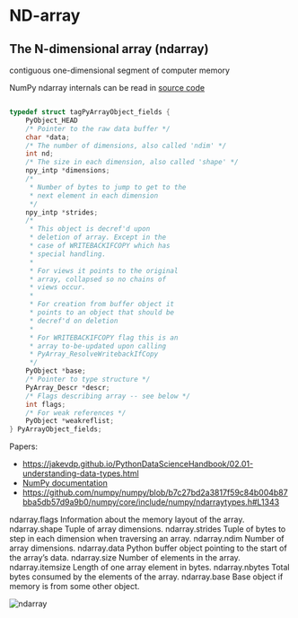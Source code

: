 # ND-array

## The N-dimensional array (ndarray)


contiguous one-dimensional segment of computer memory

NumPy ndarray internals can be read in <a href='https://github.com/numpy/numpy/blob/master/numpy/core/include/numpy/ndarraytypes.h' target='_blank'>source code </a>



```c

typedef struct tagPyArrayObject_fields {
    PyObject_HEAD
    /* Pointer to the raw data buffer */
    char *data;
    /* The number of dimensions, also called 'ndim' */
    int nd;
    /* The size in each dimension, also called 'shape' */
    npy_intp *dimensions;
    /*
     * Number of bytes to jump to get to the
     * next element in each dimension
     */
    npy_intp *strides;
    /*
     * This object is decref'd upon
     * deletion of array. Except in the
     * case of WRITEBACKIFCOPY which has
     * special handling.
     *
     * For views it points to the original
     * array, collapsed so no chains of
     * views occur.
     *
     * For creation from buffer object it
     * points to an object that should be
     * decref'd on deletion
     *
     * For WRITEBACKIFCOPY flag this is an
     * array to-be-updated upon calling
     * PyArray_ResolveWritebackIfCopy
     */
    PyObject *base;
    /* Pointer to type structure */
    PyArray_Descr *descr;
    /* Flags describing array -- see below */
    int flags;
    /* For weak references */
    PyObject *weakreflist;
} PyArrayObject_fields;


```

Papers:

- https://jakevdp.github.io/PythonDataScienceHandbook/02.01-understanding-data-types.html
- <a href='https://docs.scipy.org/doc/numpy/reference/arrays.ndarray.html' target='_blank'>NumPy documentation</a>
- https://github.com/numpy/numpy/blob/b7c27bd2a3817f59c84b004b87bba5db57d9a9b0/numpy/core/include/numpy/ndarraytypes.h#L1343



ndarray.flags 	Information about the memory layout of the array.
ndarray.shape 	Tuple of array dimensions.
ndarray.strides 	Tuple of bytes to step in each dimension when traversing an array.
ndarray.ndim 	Number of array dimensions.
ndarray.data 	Python buffer object pointing to the start of the array’s data.
ndarray.size 	Number of elements in the array.
ndarray.itemsize 	Length of one array element in bytes.
ndarray.nbytes 	Total bytes consumed by the elements of the array.
ndarray.base 	Base object if memory is from some other object.


![ndarray](https://docs.scipy.org/doc/numpy/_images/threefundamental.png)
